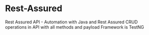 # Rest-Assured
Rest Assured API - Automation with Java and Rest Assured
CRUD operations in API with all methods and payload
Framework is TestNG
